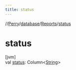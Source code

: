 ```yaml
---
title: status
---
```

//[Perry](../../../index.html)/[database](../index.html)/[Reports](index.html)/[status](status.html)



# status



[jvm]\
val [status](status.html): Column&lt;[String](https://kotlinlang.org/api/latest/jvm/stdlib/kotlin/-string/index.html)&gt;




